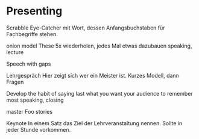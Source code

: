 # Presenting

Scrabble	Eye-Catcher mit Wort, dessen Anfangsbuchstaben für Fachbegriffe stehen.

onion model    These 5x wiederholen, jedes Mal etwas dazubauen    speaking, lecture

Speech with gaps

Lehrgespräch	Hier zeigt sich wer ein Meister ist. Kurzes Modell, dann Fragen

Develop the habit of saying last what you want your audience to remember most    speaking, closing

master Foo stories		

Keynote	In einem Satz das Ziel der Lehrveranstaltung nennen. Sollte in jeder Stunde vorkommen.

